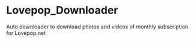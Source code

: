 # Lovepop_Downloader
Auto downloader to download photos and videos of monthly subscription for Lovepop.net
